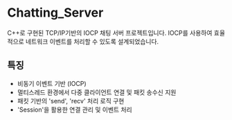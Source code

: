 # Chatting_Server
C++로 구현된 TCP/IP기반의 IOCP 채팅 서버 프로젝트입니다.
IOCP를 사용하여 효율적으로 네트워크 이벤트를 처리할 수 있도록 설계되었습니다.

## 특징
- 비동기 이벤트 기반 (IOCP)
- 멀티스레드 환경에서 다중 클라이언트 연결 및 패킷 송수신 지원
- 패킷 기반의 'send', 'recv' 처리 로직 구현
- 'Session'을 활용한 연결 관리 및 이벤트 처리
